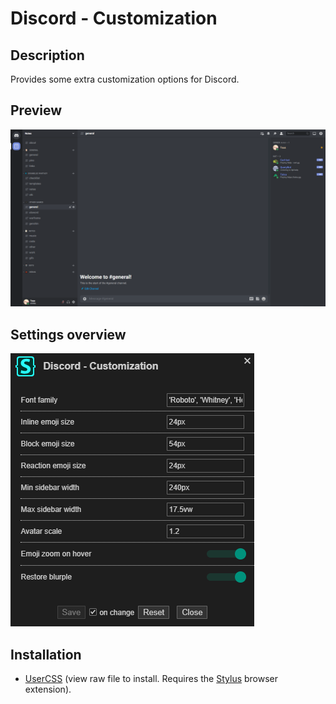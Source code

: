 # Discord - Customization

## Description

Provides some extra customization options for Discord.

## Preview

![Preview](preview.png)

## Settings overview

![Settings](settings.png)

## Installation

- [UserCSS](./discord-customization.user.css) (view raw file to install. Requires the [Stylus](https://github.com/openstyles/stylus#releases) browser extension).
